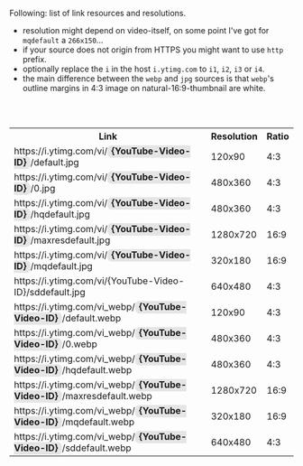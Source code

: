 Following: list of link resources and resolutions.
<ul>
<li>resolution might depend on video-itself, on some point I've got for <code>mqdefault</code> a <code>266x150</code>...</li>
<li>if your source does not origin from HTTPS you might want to use <code>http</code> prefix.</li>
<li>optionally replace the <code>i</code> in the host <code>i.ytimg.com</code> to <code>i1</code>, <code>i2</code>, <code>i3</code> or <code>i4</code>.</li>
<li>the main difference between the <code>webp</code> and <code>jpg</code> sources is that <code style="margin:0;">webp</code>'s outline margins in 4:3 image on natural-16:9-thumbnail are white.</li>
</ul>

<pre><style>
span.videoid{
  font-weight: bolder;
  background-color: rgba(130,130,130,.2);
  padding: 0px 7px 2px 7px;
  border-radius: 7px;
}
</style>
</pre>

<table style="word-break:normal !important;">
<tr><th>Link</th><th>Resolution</th><th>Ratio</th></tr>

<tr><td>https://i.ytimg.com/vi/<span class="videoid">{YouTube-Video-ID}</span>/default.jpg</td><td>120x90</td><td>4:3</td></tr>
<tr><td>https://i.ytimg.com/vi/<span class="videoid">{YouTube-Video-ID}</span>/0.jpg</td><td>480x360</td><td>4:3</td></tr>
<tr><td>https://i.ytimg.com/vi/<span class="videoid">{YouTube-Video-ID}</span>/hqdefault.jpg</td><td>480x360</td><td>4:3</td></tr>
<tr><td>https://i.ytimg.com/vi/<span class="videoid">{YouTube-Video-ID}</span>/maxresdefault.jpg</td><td>1280x720</td><td>16:9</td></tr>
<tr><td>https://i.ytimg.com/vi/<span class="videoid">{YouTube-Video-ID}</span>/mqdefault.jpg</td><td>320x180</td><td>16:9</td></tr>
<tr><td>https://i.ytimg.com/vi/{YouTube-Video-ID}/sddefault.jpg</td><td>640x480</td><td>4:3</td></tr>
<tr><td>https://i.ytimg.com/vi_webp/<span class="videoid">{YouTube-Video-ID}</span>/default.webp</td><td>120x90</td><td>4:3</td></tr>
<tr><td>https://i.ytimg.com/vi_webp/<span class="videoid">{YouTube-Video-ID}</span>/0.webp</td><td>480x360</td><td>4:3</td></tr>
<tr><td>https://i.ytimg.com/vi_webp/<span class="videoid">{YouTube-Video-ID}</span>/hqdefault.webp</td><td>480x360</td><td>4:3</td></tr>
<tr><td>https://i.ytimg.com/vi_webp/<span class="videoid">{YouTube-Video-ID}</span>/maxresdefault.webp</td><td>1280x720</td><td>16:9</td></tr>
<tr><td>https://i.ytimg.com/vi_webp/<span class="videoid">{YouTube-Video-ID}</span>/mqdefault.webp</td><td>320x180</td><td>16:9</td></tr>
<tr><td>https://i.ytimg.com/vi_webp/<span class="videoid">{YouTube-Video-ID}</span>/sddefault.webp</td><td>640x480</td><td>4:3</td></tr>
</table>